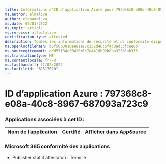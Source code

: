 ```yaml
---
title: Informations d’ID d’application Azure pour 797368c8-e08a-40c8-8967-687093a723c9
ms.author: elmalova
author: elenamalova
ms.date: 02/01/2022
ms.topic: article
ms.service: attestation
certification_type: attested
description: Toutes les informations de sécurité et de conformité disponibles pour 797368c8-e08a-40c8-8967-687093a723c9.
ms.openlocfilehash: b5f50b3010ae81a27c332d46c5f4c8ad55fcee6b
ms.sourcegitcommit: edd55f34c004f0b5c7e4418b92b8ba325b8ab336
ms.translationtype: MT
ms.contentlocale: fr-FR
ms.lasthandoff: 02/02/2022
ms.locfileid: "62317020"
---
```

# <a name="azure-app-id-797368c8-e08a-40c8-8967-687093a723c9"></a>ID d’application Azure : 797368c8-e08a-40c8-8967-687093a723c9


### <a name="apps-associated-with-this-id"></a>Applications associées à cet ID :
| **Nom de l’application** | **Certifié** | **Afficher dans AppSource** |
|--------------|---------------|-----------------------|

### <a name="microsoft-365-app-compliance-status"></a>Microsoft 365 conformité des applications
- Publisher statut attestaton : Terminé
